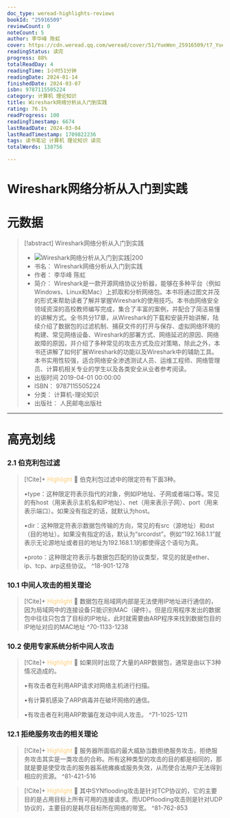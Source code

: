 ```yaml
---
doc_type: weread-highlights-reviews
bookId: "25916509"
reviewCount: 0
noteCount: 5
author: 李华峰 陈虹
cover: https://cdn.weread.qq.com/weread/cover/51/YueWen_25916509/t7_YueWen_25916509.jpg
readingStatus: 读完
progress: 88%
totalReadDay: 4
readingTime: 1小时51分钟
readingDate: 2024-01-14
finishedDate: 2024-03-07
isbn: 9787115505224
category: 计算机 理论知识
title: Wireshark网络分析从入门到实践
rating: 76.1%
readProgress: 100
readingTimestamp: 6674
lastReadDate: 2024-03-04
lastReadTimestamp: 1709822236
tags: 读书笔记 计算机 理论知识 读完
totalWords: 138756

---
```


# Wireshark网络分析从入门到实践

# 元数据
> [!abstract] Wireshark网络分析从入门到实践
> - ![ Wireshark网络分析从入门到实践|200](https://cdn.weread.qq.com/weread/cover/51/YueWen_25916509/t7_YueWen_25916509.jpg)
> - 书名： Wireshark网络分析从入门到实践
> - 作者： 李华峰 陈虹
> - 简介： Wireshark是一款开源网络协议分析器，能够在多种平台（例如Windows、Linux和Mac）上抓取和分析网络包。本书将通过图文并茂的形式来帮助读者了解并掌握Wireshark的使用技巧。本书由网络安全领域资深的高校教师编写完成，集合了丰富的案例，并配合了简洁易懂的讲解方式。全书共分17章，从Wireshark的下载和安装开始讲解，陆续介绍了数据包的过滤机制、捕获文件的打开与保存、虚拟网络环境的构建、常见网络设备、Wireshark的部署方式、网络延迟的原因、网络故障的原因，并介绍了多种常见的攻击方式及应对策略，除此之外，本书还讲解了如何扩展Wireshark的功能以及Wireshark中的辅助工具。本书实用性较强，适合网络安全渗透测试人员、运维工程师、网络管理员、计算机相关专业的学生以及各类安全从业者参考阅读。
> - 出版时间 2019-04-01 00:00:00
> - ISBN： 9787115505224
> - 分类： 计算机-理论知识
> - 出版社： 人民邮电出版社



---

# 高亮划线

### 2.1 伯克利包过滤

> [!Cite]+ <span style="color: #ffce78;">Highlight</span>
> 📌 伯克利包过滤中的限定符有下面3种。
>
>•type：这种限定符表示指代的对象，例如IP地址、子网或者端口等。常见的有host（用来表示主机名和IP地址）、net（用来表示子网）、port（用来表示端口）。如果没有指定的话，就默认为host。
>
>•dir：这种限定符表示数据包传输的方向，常见的有src（源地址）和dst（目的地址）。如果没有指定的话，默认为“srcordst”。例如“192.168.1.1”就表示无论源地址或者目的地址为192.168.1.1的都使得这个语句为真。
>
>•proto：这种限定符表示与数据包匹配的协议类型，常见的就是ether、ip、tcp、arp这些协议。
> ^18-901-1278
### 10.1 中间人攻击的相关理论

> [!Cite]+ <span style="color: #ffce78;">Highlight</span>
> 📌 数据包在局域网内部是无法使用IP地址进行通信的，因为局域网中的连接设备只能识别MAC（硬件）。但是应用程序发出的数据包中往往只包含了目标的IP地址，此时就需要由ARP程序来找到数据包目的IP地址对应的MAC地址
> ^70-1133-1238
### 10.2 使用专家系统分析中间人攻击

> [!Cite]+ <span style="color: #ffce78;">Highlight</span>
> 📌 如果同时出现了大量的ARP数据包，通常是由以下3种情况造成的。
>
>•有攻击者在利用ARP请求对网络主机进行扫描。
>
>•有计算机感染了ARP病毒并在破坏网络的通信。
>
>•有攻击者在利用ARP欺骗在发动中间人攻击。
> ^71-1025-1211
### 12.1 拒绝服务攻击的相关理论

> [!Cite]+ <span style="color: #ffce78;">Highlight</span>
> 📌 服务器所面临的最大威胁当数拒绝服务攻击，拒绝服务攻击其实是一类攻击的合称。所有这种类型的攻击的目的都是相同的，那就是要是使受攻击的服务器系统瘫痪或服务失效，从而使合法用户无法得到相应的资源。
> ^81-421-516

> [!Cite]+ <span style="color: #ffce78;">Highlight</span>
> 📌 其中SYNflooding攻击是针对TCP协议的，它的主要目的是占用目标上所有可用的连接请求。而UDPflooding攻击则是针对UDP协议的，主要目的是耗尽目标所在网络的带宽。
> ^81-762-853

